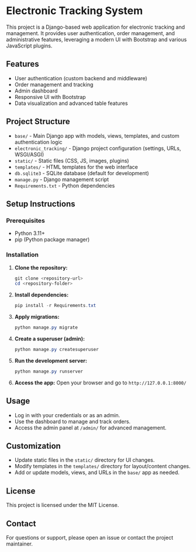 # Electronic Tracking System

This project is a Django-based web application for electronic tracking and management. It provides user authentication, order management, and administrative features, leveraging a modern UI with Bootstrap and various JavaScript plugins.

## Features
- User authentication (custom backend and middleware)
- Order management and tracking
- Admin dashboard
- Responsive UI with Bootstrap
- Data visualization and advanced table features

## Project Structure
- `base/` - Main Django app with models, views, templates, and custom authentication logic
- `electronic_tracking/` - Django project configuration (settings, URLs, WSGI/ASGI)
- `static/` - Static files (CSS, JS, images, plugins)
- `templates/` - HTML templates for the web interface
- `db.sqlite3` - SQLite database (default for development)
- `manage.py` - Django management script
- `Requirements.txt` - Python dependencies

## Setup Instructions

### Prerequisites
- Python 3.11+
- pip (Python package manager)

### Installation
1. **Clone the repository:**
   ```powershell
   git clone <repository-url>
   cd <repository-folder>
   ```
2. **Install dependencies:**
   ```powershell
   pip install -r Requirements.txt
   ```
3. **Apply migrations:**
   ```powershell
   python manage.py migrate
   ```
4. **Create a superuser (admin):**
   ```powershell
   python manage.py createsuperuser
   ```
5. **Run the development server:**
   ```powershell
   python manage.py runserver
   ```
6. **Access the app:**
   Open your browser and go to `http://127.0.0.1:8000/`

## Usage
- Log in with your credentials or as an admin.
- Use the dashboard to manage and track orders.
- Access the admin panel at `/admin/` for advanced management.

## Customization
- Update static files in the `static/` directory for UI changes.
- Modify templates in the `templates/` directory for layout/content changes.
- Add or update models, views, and URLs in the `base/` app as needed.

## License
This project is licensed under the MIT License.

## Contact
For questions or support, please open an issue or contact the project maintainer.
